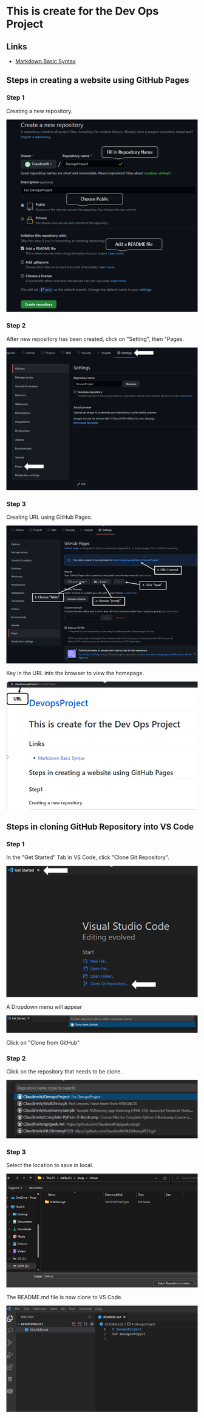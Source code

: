 # This is create for the Dev Ops Project

## Links

* [Markdown Basic Syntax](https://www.markdownguide.org/basic-syntax/)

## Steps in creating a website using GitHub Pages

### **Step 1**

Creating a new repository.

![Create Repository](Images/CreateRepository.png)

### **Step 2**

After new repository has been created, click on "Setting", then "Pages.

![Settingscreen](Images/Settingscreen.png)

### **Step 3**

Creating URL using GitHub Pages.

![CreateURL](Images/CreateURL.png)

Key in the URL into the browser to view the homepage.

![Website](Images/website.png)


## Steps in cloning GitHub Repository into VS Code

### **Step 1**

In the "Get Started" Tab in VS Code, click "Clone Git Repository".

![Clone Repo Get Started](Images/GetStartedVSCode.png)

A Dropdown menu will appear

![Clone Dropdown](Images/CloneDropDown1.png)

Click on "Clone from GitHub"

### **Step 2**

Click on the repository that needs to be clone.

![Clone Dropdown](Images/CloneGITrepoVScode.png)

### **Step 3**

Select the location to save in local.

![Save location](Images/savelocation.png)

The README.md file is now clone to VS Code.

![Save location](Images/ReadmeClone.png)
